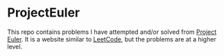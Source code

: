 # ProjectEuler

This repo contains problems I have attempted and/or solved from [Project Euler](https://projecteuler.net/archives). It is a website similar to [LeetCode](https://leetcode.com/problemset/all/), but the problems are at a higher level.
